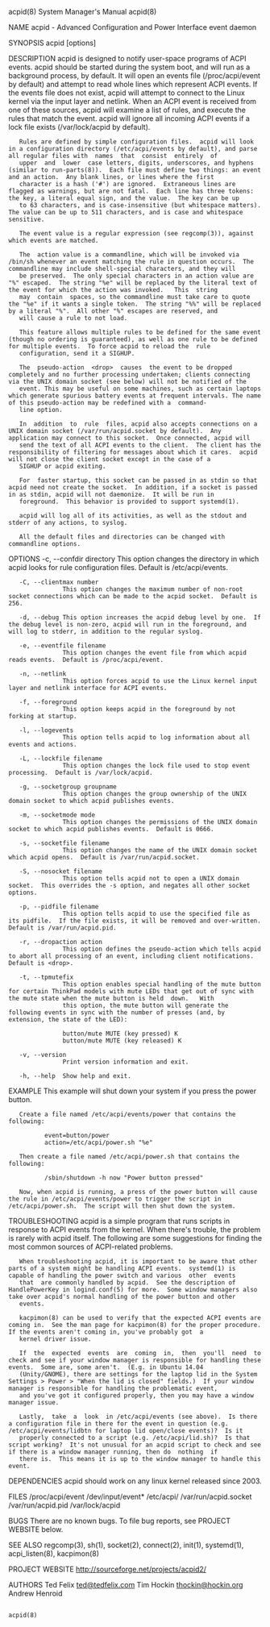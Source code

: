 acpid(8)                                                                                 System Manager's Manual                                                                                 acpid(8)

NAME
       acpid - Advanced Configuration and Power Interface event daemon

SYNOPSIS
       acpid [options]

DESCRIPTION
       acpid  is  designed  to notify user-space programs of ACPI events.  acpid should be started during the system boot, and will run as a background process, by default.  It will open an events file
       (/proc/acpi/event by default) and attempt to read whole lines which represent ACPI events.  If the events file does not exist, acpid will attempt to connect to the Linux  kernel  via  the  input
       layer  and netlink.  When an ACPI event is received from one of these sources, acpid will examine a list of rules, and execute the rules that match the event. acpid will ignore all incoming ACPI
       events if a lock file exists (/var/lock/acpid by default).

       Rules are defined by simple configuration files.  acpid will look in a configuration directory (/etc/acpi/events by default), and parse all regular files with  names  that  consist  entirely  of
       upper  and  lower  case letters, digits, underscores, and hyphens (similar to run-parts(8)).  Each file must define two things: an event and an action.  Any blank lines, or lines where the first
       character is a hash ('#') are ignored.  Extraneous lines are flagged as warnings, but are not fatal.  Each line has three tokens: the key, a literal equal sign, and the value.  The key can be up
       to 63 characters, and is case-insensitive (but whitespace matters).  The value can be up to 511 characters, and is case and whitespace sensitive.

       The event value is a regular expression (see regcomp(3)), against which events are matched.

       The  action value is a commandline, which will be invoked via /bin/sh whenever an event matching the rule in question occurs.  The commandline may include shell-special characters, and they will
       be preserved.  The only special characters in an action value are "%" escaped.  The string "%e" will be replaced by the literal text of the event for which the action was invoked.   This  string
       may  contain  spaces, so the commandline must take care to quote the "%e" if it wants a single token.  The string "%%" will be replaced by a literal "%".  All other "%" escapes are reserved, and
       will cause a rule to not load.

       This feature allows multiple rules to be defined for the same event (though no ordering is guaranteed), as well as one rule to be defined for multiple events.  To force acpid to reload the  rule
       configuration, send it a SIGHUP.

       The  pseudo-action  <drop>  causes  the event to be dropped completely and no further processing undertaken; clients connecting via the UNIX domain socket (see below) will not be notified of the
       event. This may be useful on some machines, such as certain laptops which generate spurious battery events at frequent intervals. The name of this pseudo-action may be redefined with a  command‐
       line option.

       In  addition  to  rule  files, acpid also accepts connections on a UNIX domain socket (/var/run/acpid.socket by default).  Any application may connect to this socket.  Once connected, acpid will
       send the text of all ACPI events to the client.  The client has the responsibility of filtering for messages about which it cares.  acpid will not close the client socket except in the case of a
       SIGHUP or acpid exiting.

       For  faster startup, this socket can be passed in as stdin so that acpid need not create the socket.  In addition, if a socket is passed in as stdin, acpid will not daemonize.  It will be run in
       foreground.  This behavior is provided to support systemd(1).

       acpid will log all of its activities, as well as the stdout and stderr of any actions, to syslog.

       All the default files and directories can be changed with commandline options.

OPTIONS
       -c, --confdir directory
                   This option changes the directory in which acpid looks for rule configuration files.  Default is /etc/acpi/events.

       -C, --clientmax number
                   This option changes the maximum number of non-root socket connections which can be made to the acpid socket.  Default is 256.

       -d, --debug This option increases the acpid debug level by one.  If the debug level is non-zero, acpid will run in the foreground, and will log to stderr, in addition to the regular syslog.

       -e, --eventfile filename
                   This option changes the event file from which acpid reads events.  Default is /proc/acpi/event.

       -n, --netlink
                   This option forces acpid to use the Linux kernel input layer and netlink interface for ACPI events.

       -f, --foreground
                   This option keeps acpid in the foreground by not forking at startup.

       -l, --logevents
                   This option tells acpid to log information about all events and actions.

       -L, --lockfile filename
                   This option changes the lock file used to stop event processing.  Default is /var/lock/acpid.

       -g, --socketgroup groupname
                   This option changes the group ownership of the UNIX domain socket to which acpid publishes events.

       -m, --socketmode mode
                   This option changes the permissions of the UNIX domain socket to which acpid publishes events.  Default is 0666.

       -s, --socketfile filename
                   This option changes the name of the UNIX domain socket which acpid opens.  Default is /var/run/acpid.socket.

       -S, --nosocket filename
                   This option tells acpid not to open a UNIX domain socket.  This overrides the -s option, and negates all other socket options.

       -p, --pidfile filename
                   This option tells acpid to use the specified file as its pidfile.  If the file exists, it will be removed and over-written.  Default is /var/run/acpid.pid.

       -r, --dropaction action
                   This option defines the pseudo-action which tells acpid to abort all processing of an event, including client notifications.  Default is <drop>.

       -t, --tpmutefix
                   This option enables special handling of the mute button for certain ThinkPad models with mute LEDs that get out of sync with the mute state when the mute button is held  down.   With
                   this option, the mute button will generate the following events in sync with the number of presses (and, by extension, the state of the LED):

                   button/mute MUTE (key pressed) K
                   button/mute MUTE (key released) K

       -v, --version
                   Print version information and exit.

       -h, --help  Show help and exit.

EXAMPLE
       This example will shut down your system if you press the power button.

       Create a file named /etc/acpi/events/power that contains the following:

              event=button/power
              action=/etc/acpi/power.sh "%e"

       Then create a file named /etc/acpi/power.sh that contains the following:

              /sbin/shutdown -h now "Power button pressed"

       Now, when acpid is running, a press of the power button will cause the rule in /etc/acpi/events/power to trigger the script in /etc/acpi/power.sh.  The script will then shut down the system.

TROUBLESHOOTING
       acpid  is  a  simple program that runs scripts in response to ACPI events from the kernel.  When there's trouble, the problem is rarely with acpid itself.  The following are some suggestions for
       finding the most common sources of ACPI-related problems.

       When troubleshooting acpid, it is important to be aware that other parts of a system might be handling ACPI events.  systemd(1) is capable of handling the power switch and various  other  events
       that  are commonly handled by acpid.  See the description of HandlePowerKey in logind.conf(5) for more.  Some window managers also take over acpid's normal handling of the power button and other
       events.

       kacpimon(8) can be used to verify that the expected ACPI events are coming in.  See the man page for kacpimon(8) for the proper procedure.  If the events aren't coming in, you've probably got  a
       kernel driver issue.

       If  the  expected  events  are  coming  in,  then  you'll  need  to  check and see if your window manager is responsible for handling these events.  Some are, some aren't.  (E.g. in Ubuntu 14.04
       (Unity/GNOME), there are settings for the laptop lid in the System Settings > Power > "When the lid is closed" fields.)  If your window manager is responsible for handling the problematic event,
       and you've got it configured properly, then you may have a window manager issue.

       Lastly,  take  a  look  in /etc/acpi/events (see above).  Is there a configuration file in there for the event in question (e.g. /etc/acpi/events/lidbtn for laptop lid open/close events)?  Is it
       properly connected to a script (e.g. /etc/acpi/lid.sh)?  Is that script working?  It's not unusual for an acpid script to check and see if there is a window manager running, then do  nothing  if
       there is.  This means it is up to the window manager to handle this event.

DEPENDENCIES
       acpid should work on any linux kernel released since 2003.

FILES
       /proc/acpi/event
       /dev/input/event*
       /etc/acpi/
       /var/run/acpid.socket
       /var/run/acpid.pid
       /var/lock/acpid

BUGS
       There are no known bugs.  To file bug reports, see PROJECT WEBSITE below.

SEE ALSO
       regcomp(3), sh(1), socket(2), connect(2), init(1), systemd(1), acpi_listen(8), kacpimon(8)

PROJECT WEBSITE
       http://sourceforge.net/projects/acpid2/

AUTHORS
       Ted Felix <ted@tedfelix.com>
       Tim Hockin <thockin@hockin.org>
       Andrew Henroid

                                                                                                                                                                                                 acpid(8)
